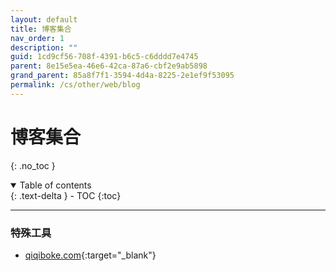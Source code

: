 ```yaml
---
layout: default
title: 博客集合
nav_order: 1
description: ""
guid: 1cd9cf56-708f-4391-b6c5-c6dddd7e4745
parent: 8e15e5ea-46e6-42ca-87a6-cbf2e9ab5898
grand_parent: 85a8f7f1-3594-4d4a-8225-2e1ef9f53095
permalink: /cs/other/web/blog
---
```


# 博客集合
{: .no_toc }

<details open markdown="block">
  <summary>
    Table of contents
  </summary>
  {: .text-delta }
- TOC
{:toc}
</details>

---

### 特殊工具
- [qiqiboke.com](https://www.qiqiboke.com/){:target="_blank"}